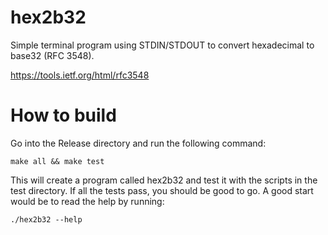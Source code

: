 # hex2b32
Simple terminal program using STDIN/STDOUT to convert hexadecimal to base32 (RFC 3548).

https://tools.ietf.org/html/rfc3548

# How to build
Go into the Release directory and run the following command:
```shell
make all && make test
```
This will create a program called hex2b32 and test it with the scripts in the test directory.
If all the tests pass, you should be good to go.  A good start would be to read the help by running:
```shell
./hex2b32 --help
```
